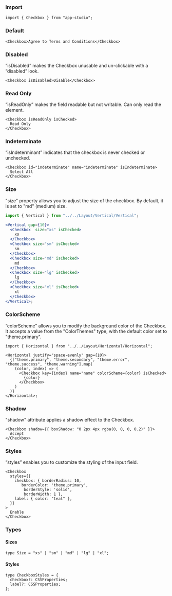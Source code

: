 ### **Import**

```tsx static
import { Checkbox } from "app-studio";
```

### **Default**

```tsx
<Checkbox>Agree to Terms and Conditions</Checkbox>
```

### **Disabled**

“isDisabled” makes the Checkbox unusable and un-clickable with a “disabled” look.

```tsx
<Checkbox isDisabled>Disable</Checkbox>
```

### **Read Only**

“isReadOnly” makes the field readable but not writable. Can only read the element.

```tsx
<Checkbox isReadOnly isChecked>
  Read Only
</Checkbox>
```

### **Indeterminate**

“isIndeterminant” indicates that the checkbox is never checked or unchecked.

```tsx
<Checkbox id="indeterminate" name="indeterminate" isIndeterminate>
  Select All
</Checkbox>
```

### **Size**

"size" property allows you to adjust the size of the checkbox. By default, it is set to "md" (medium) size.

```jsx
import { Vertical } from "../../Layout/Vertical/Vertical";

<Vertical gap={10}>
  <Checkbox  size="xs" isChecked>
    xs
  </Checkbox>
  <Checkbox size="sm" isChecked>
    sm
  </Checkbox>
  <Checkbox size="md" isChecked>
    md
  </Checkbox>
  <Checkbox size="lg" isChecked>
    lg
  </Checkbox>
  <Checkbox size="xl" isChecked>
    xl
  </Checkbox>
</Vertical>;
```

### **ColorScheme**

“colorScheme” allows you to modify the background color of the Checkbox. It accepts a value from the "ColorThemes" type, with the default color set to "theme.primary".

```tsx
import { Horizontal } from "../../Layout/Horizontal/Horizontal";

<Horizontal justify="space-evenly" gap={10}>
  {["theme.primary", "theme.secondary", "theme.error", "theme.success", "theme.warning"].map(
    (color, index) => (
      <Checkbox key={index} name="name" colorScheme={color} isChecked>
        {color}
      </Checkbox>
    )
  )}
</Horizontal>;
```

### **Shadow**

"shadow" attribute applies a shadow effect to the Checkbox.

```tsx
<Checkbox shadow={{ boxShadow: "0 2px 4px rgba(0, 0, 0, 0.2)" }}>
  Accept
</Checkbox>
```

### **Styles**

“styles” enables you to customize the styling of the input field.

```tsx
<Checkbox
  styles={{
    checkbox: { borderRadius: 10,
       borderColor: 'theme.primary',
        borderStyle: 'solid',
        borderWidth: 1 },
    label: { color: "teal" },
  }}
>
  Enable
</Checkbox>
```

### Types

#### Sizes

```tsx static
type Size = "xs" | "sm" | "md" | "lg" | "xl";
```

#### Styles

```tsx static
type CheckboxStyles = {
  checkbox?: CSSProperties;
  label?: CSSProperties;
};
```
